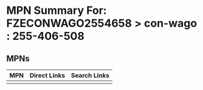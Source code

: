 



# MPN Summary For: FZECONWAGO2554658 > con-wago : 255-406-508

## MPNs
  

|MPN|Direct Links|Search Links|
| :--- | :--- | :--- |
||||
